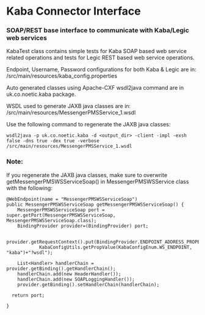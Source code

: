 # Kaba Connector Interface

### SOAP/REST base interface to communicate with Kaba/Legic web services


KabaTest class contains simple tests for Kaba SOAP based web service related operations and tests for Legic REST based web service operations. 

Endpoint, Username, Password configurations for both Kaba & Legic are in: /src/main/resources/kaba_config.properties

Auto generated classes using Apache-CXF wsdl2java command are in uk.co.noetic.kaba package. 

WSDL used to generate JAXB java classes are in: /src/main/resources/MessengerPMSService_1.wsdl

Use the following command to regenerate the JAXB java classes:
	
	wsdl2java -p uk.co.noetic.kaba -d <output_dir> -client -impl -exsh false -dns true -dex true -verbose /src/main/resources/MessengerPMSService_1.wsdl
	

### Note:
If you regenerate the JAXB java classes, make sure to overwrite getMessengerPMSWSServiceSoap() in MessengerPMSWSService class with the following:

    @WebEndpoint(name = "MessengerPMSWSServiceSoap")
    public MessengerPMSWSServiceSoap getMessengerPMSWSServiceSoap() {
    	MessengerPMSWSServiceSoap port = super.getPort(MessengerPMSWSServiceSoap, MessengerPMSWSServiceSoap.class);
    	BindingProvider provider=(BindingProvider) port;
    	
		provider.getRequestContext().put(BindingProvider.ENDPOINT_ADDRESS_PROPERTY, 
				KabaConfigUtils.getPropValue(KabaConfigEnum.WS_ENDPOINT, "kaba")+"?wsdl");
    	
    	List<Handler> handlerChain = provider.getBinding().getHandlerChain();
    	handlerChain.add(new HeaderHandler());
    	handlerChain.add(new SOAPLoggingHandler());
    	provider.getBinding().setHandlerChain(handlerChain);
      
      return port;
    	
    }	


